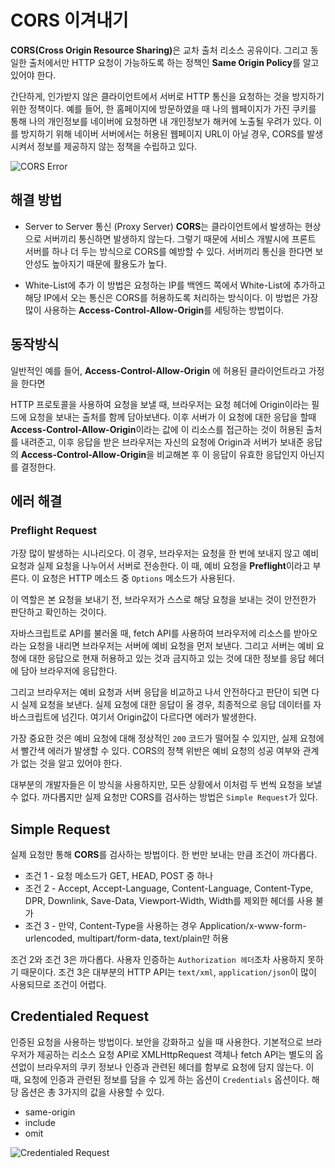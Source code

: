 # CORS 이겨내기
<b>CORS(Cross Origin Resource Sharing)</b>은 교차 출처 리소스 공유이다. 그리고 동일한 출처에서만 HTTP 요청이 가능하도록 하는 정책인 <b>Same Origin Policy</b>를 알고 있어야 한다.   

간단하게, 인가받지 않은 클라이언트에서 서버로 HTTP 통신을 요청하는 것을 방지하기 위한 정책이다. 예를 들어, 한 홈페이지에 방문하였을 때 나의 웹페이지가 가진 쿠키를 통해 나의 개인정보를 네이버에 요청하면 내 개인정보가 해커에 노출될 우려가 있다. 이를 방지하기 위해 네이버 서버에서는 허용된 웹페이지 URL이 아닐 경우, CORS를 발생시켜서 정보를 제공하지 않는 정책을 수립하고 있다.

![CORS Error](https://img1.daumcdn.net/thumb/R1280x0/?scode=mtistory2&fname=https%3A%2F%2Fblog.kakaocdn.net%2Fdn%2FOaZOO%2FbtrhSCXez7c%2FIw2Xiv3NDLxmfK0afTun9K%2Fimg.png)

## 해결 방법
* Server to Server 통신 (Proxy Server)
<b>CORS</b>는 클라이언트에서 발생하는 현상으로 서버끼리 통신하면 발생하지 않는다. 그렇기 때문에 서비스 개발시에 프론트 서버를 하나 더 두는 방식으로 CORS를 예방할 수 있다. 서버끼리 통신을 한다면 보안성도 높아지기 때문에 활용도가 높다.

* White-List에 추가
이 방법은 요청하는 IP를 백엔드 쪽에서 White-List에 추가하고 해당 IP에서 오는 통신은 CORS를 허용하도록 처리하는 방식이다. 이 방법은 가장 많이 사용하는 <b>Access-Control-Allow-Origin</b>를 세팅하는 방법이다.

## 동작방식

일반적인 예를 들어, <b>Access-Control-Allow-Origin</b> 에 허용된 클라이언트라고 가정을 한다면   

HTTP 프로토콜을 사용하여 요청을 보낼 때, 브라우저는 요청 헤더에 Origin이라는 필드에 요청을 보내는 출처를 함께 담아보낸다. 이후 서버가 이 요청에 대한 응답을 할때 <b>Access-Control-Allow-Origin</b>이라는 값에 이 리소스를 접근하는 것이 허용된 출처를 내려준고, 이후 응답을 받은 브라우저는 자신의 요청에 Origin과 서버가 보내준 응답의 <b>Access-Control-Allow-Origin</b>을 비교해본 후 이 응답이 유효한 응답인지 아닌지를 결정한다.

## 에러 해결
### Preflight Request
가장 많이 발생하는 시나리오다. 이 경우, 브라우저는 요청을 한 번에 보내지 않고 예비 요청과 실제 요청을 나누어서 서버로 전송한다. 이 때, 예비 요청을 <b>Preflight</b>이라고 부른다. 이 요청은 HTTP 메소드 중 ```Options``` 메소드가 사용된다.   

이 역할은 본 요청을 보내기 전, 브라우저가 스스로 해당 요청을 보내는 것이 안전한가 판단하고 확인하는 것이다.   

자바스크립트로 API를 불러올 때, fetch API를 사용하여 브라우저에 리소스를 받아오라는 요청을 내리면 브라우저는 서버에 예비 요청을 먼저 보낸다. 그리고 서버는 예비 요청에 대한 응답으로 현재 허용하고 있는 것과 금지하고 있는 것에 대한 정보를 응답 헤더에 담아 브라우저에 응답한다.   

그리고 브라우저는 예비 요청과 서버 응답을 비교하고 나서 안전하다고 판단이 되면 다시 실제 요청을 보낸다. 실제 요청에 대한 응답이 올 경우, 최종적으로 응답 데이터를 자바스크립트에 넘긴다. 여기서 Origin값이 다르다면 에러가 발생한다.   

가장 중요한 것은 예비 요청에 대해 정상적인 ```200``` 코드가 떨어질 수 있지만, 실제 요청에서 빨간색 에러가 발생할 수 있다. CORS의 정책 위반은 예비 요청의 성공 여부와 관계가 없는 것을 알고 있어야 한다.   

대부분의 개발자들은 이 방식을 사용하지만, 모든 상황에서 이처럼 두 번씩 요청을 보낼 수 없다. 까다롭지만 실제 요청만 CORS를 검사하는 방법은 ```Simple Request```가 있다.   

## Simple Request
실제 요청만 통해 <b>CORS</b>를 검사하는 방법이다. 한 번만 보내는 만큼 조건이 까다롭다.   

* 조건 1 - 요청 메소드가 GET, HEAD, POST 중 하나
* 조건 2 - Accept, Accept-Language, Content-Language, Content-Type, DPR, Downlink, Save-Data, Viewport-Width, Width를 제외한 헤더를 사용 불가
* 조건 3 - 만약, Content-Type을 사용하는 경우 Application/x-www-form-urlencoded, multipart/form-data, text/plain만 허용   

조건 2와 조건 3은 까다롭다. 사용자 인증하는 ```Authorization 헤더```조차 사용하지 못하기 때문이다. 조건 3은 대부분의 HTTP API는 ```text/xml```, ```application/json```이 많이 사용되므로 조건이 어렵다.

## Credentialed Request
인증된 요청을 사용하는 방법이다. 보안을 강화하고 싶을 때 사용한다. 기본적으로 브라우저가 제공하는 리소스 요청 API로 XMLHttpRequest 객체나 fetch API는 별도의 옵션없이 브라우저의 쿠키 정보나 인증과 관련된 헤더를 함부로 요청에 담지 않는다. 이 때, 요청에 인증과 관련된 정보를 담을 수 있게 하는 옵션이 ```Credentials``` 옵션이다. 해당 옵션은 총 3가지의 값을 사용할 수 있다.   

* same-origin
* include
* omit   

![Credentialed Request](https://img1.daumcdn.net/thumb/R1280x0/?scode=mtistory2&fname=https%3A%2F%2Fblog.kakaocdn.net%2Fdn%2FSxCYi%2FbtrhTMxMs2F%2F51VqXKmc0fcBP5cb0Xkxk0%2Fimg.png)
